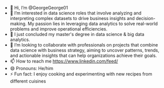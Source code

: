- 👋 Hi, I’m @GeorgeGeorge01
- 👀 I’m interested in data science roles that involve analyzing and interpreting complex datasets to drive business insights and decision-making. My passion lies in leveraging data analytics to solve real-world problems and improve operational efficiencies.
- 🌱 I just concluded my master's degree in data science & big data analytics.
- 💞️ I’m looking to collaborate with professionals on projects that combine data science with business strategy, aiming to uncover patterns, trends, and actionable insights that can help organizations achieve their goals.
- 📫 How to reach me https://www.linkedin.com/feed/
- 😄 Pronouns: He/him
- ⚡ Fun fact: I enjoy cooking and experimenting with new recipes from different cuisines

<!---
GeorgeGeorge01/GeorgeGeorge01 is a ✨ special ✨ repository because its `README.md` (this file) appears on your GitHub profile.
You can click the Preview link to take a look at your changes.
--->

